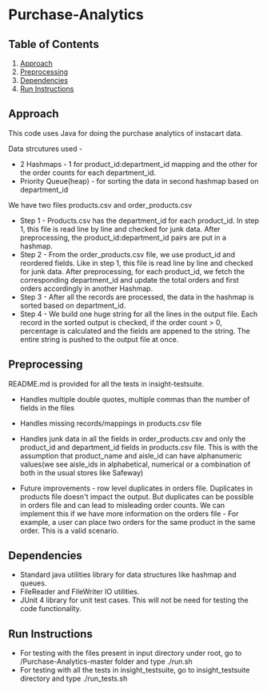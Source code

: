 # Purchase-Analytics

## Table of Contents
1. [Approach](README.md#Approach)
2. [Preprocessing](README.md#Preprocessing)
2. [Dependencies](README.md#Dependencies)
3. [Run Instructions](README.md#Run-Instructions)

## Approach

This code uses Java for doing the purchase analytics of instacart data.

Data strcutures used - 
* 2 Hashmaps - 1 for product_id:department_id mapping and the other for the order counts for each department_id.
* Priority Queue(heap) - for sorting the data in second hashmap based on department_id

We have two files products.csv and order_products.csv
* Step 1 - Products.csv has the department_id for each product_id. In step 1, this file is read line by line and checked for junk data. After preprocessing, the product_id:department_id pairs are put in a hashmap.
* Step 2 - From the order_products.csv file, we use product_id and reordered fields. Like in step 1, this file is read line by line and checked for junk data. After preprocessing, for each product_id, we fetch the corresponding department_id and update the total orders and first orders accordingly in another Hashmap.
* Step 3 - After all the records are processed, the data in the hashmap is sorted based on department_id.
* Step 4 - We build one huge string for all the lines in the output file. Each record in the sorted output is checked, if the order count > 0, percentage is calculated and the fields are appened to the string. The entire string is pushed to the output file at once.

## Preprocessing

README.md is provided for all the tests in insight-testsuite.
* Handles multiple double quotes, multiple commas than the number of fields in the files
* Handles missing records/mappings in products.csv file
* Handles junk data in all the fields in order_products.csv and only the product_id and department_id fields in products.csv file. This is with the assumption that product_name and aisle_id can have alphanumeric values(we see aisle_ids in alphabetical, numerical or a combination of both in the usual stores like Safeway)

* Future improvements - row level duplicates in orders file. Duplicates in products file doesn't impact the output. But duplicates can be possible in orders file and can lead to misleading order counts. 
We can implement this if we have more information on the orders file - For example, a user can place two orders for the same product in the same order. This is a valid scenario.

## Dependencies

* Standard java utilities library for data structures like hashmap and queues.
* FileReader and FileWriter IO utilities.
* JUnit 4 library for unit test cases. This will not be need for testing the code functionality.

## Run Instructions

* For testing with the files present in input directory under root, go to /Purchase-Analytics-master folder and type ./run.sh
* For testing with all the tests in insight_testsuite, go to insight_testsuite directory and type ./run_tests.sh
